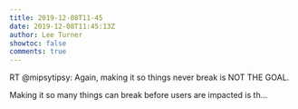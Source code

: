 ```yaml
---
title: 2019-12-08T11-45
date: 2019-12-08T11:45:13Z
author: Lee Turner
showtoc: false
comments: true
---
```


RT @mipsytipsy: Again, making it so things never break is NOT THE GOAL.

Making it so many things can break before users are impacted is th…

